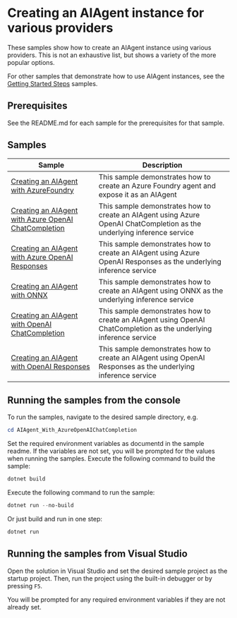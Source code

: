 # Creating an AIAgent instance for various providers

These samples show how to create an AIAgent instance using various providers.
This is not an exhaustive list, but shows a variety of the more popular options.

For other samples that demonstrate how to use AIAgent instances,
see the [Getting Started Steps](../GettingStartedSteps/README.md) samples.

## Prerequisites

See the README.md for each sample for the prerequisites for that sample.
## Samples

|Sample|Description|
|---|---|
|[Creating an AIAgent with AzureFoundry](./AIAgent_With_AzureFoundry/)|This sample demonstrates how to create an Azure Foundry agent and expose it as an AIAgent|
|[Creating an AIAgent with Azure OpenAI ChatCompletion](./AIAgent_With_AzureOpenAIChatCompletion/)|This sample demonstrates how to create an AIAgent using Azure OpenAI ChatCompletion as the underlying inference service|
|[Creating an AIAgent with Azure OpenAI Responses](./AIAgent_With_AzureOpenAIResponses/)|This sample demonstrates how to create an AIAgent using Azure OpenAI Responses as the underlying inference service|
|[Creating an AIAgent with ONNX](./AIAgent_With_ONNX/)|This sample demonstrates how to create an AIAgent using ONNX as the underlying inference service|
|[Creating an AIAgent with OpenAI ChatCompletion](./AIAgent_With_OpenAIChatCompletion/)|This sample demonstrates how to create an AIAgent using OpenAI ChatCompletion as the underlying inference service|
|[Creating an AIAgent with OpenAI Responses](./AIAgent_With_OpenAIResponses/)|This sample demonstrates how to create an AIAgent using OpenAI Responses as the underlying inference service|

## Running the samples from the console

To run the samples, navigate to the desired sample directory, e.g.

```powershell
cd AIAgent_With_AzureOpenAIChatCompletion
```

Set the required environment variables as documentd in the sample readme.
If the variables are not set, you will be prompted for the values when running the samples.
Execute the following command to build the sample:

```powershell
dotnet build
```

Execute the following command to run the sample:

```powershell
dotnet run --no-build
```

Or just build and run in one step:

```powershell
dotnet run
```

## Running the samples from Visual Studio

Open the solution in Visual Studio and set the desired sample project as the startup project. Then, run the project using the built-in debugger or by pressing `F5`.

You will be prompted for any required environment variables if they are not already set.
